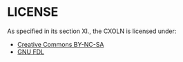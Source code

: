 # LICENSE

As specified in its section XI., the CXOLN is licensed under:

+ [Creative Commons BY-NC-SA](https://creativecommons.org/licenses/by-nc-sa/4.0/legalcode)
+ [GNU FDL](https://www.gnu.org/copyleft/fdl.html)
